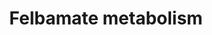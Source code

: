 ---
annotations:
- id: PW:0000923
  parent: drug pathway
  type: Pathway Ontology
  value: nervous system drug pathway
- id: PW:0001229
  parent: classic metabolic pathway
  type: Pathway Ontology
  value: xenobiotic metabolic pathway
authors:
- Egonw
- Khanspers
- Mkutmon
- MaintBot
- Eweitz
description: CYP metabolism of felbamate.
last-edited: 2021-05-22
organisms:
- Homo sapiens
redirect_from:
- /index.php/Pathway:WP2816
- /instance/WP2816
revision: null
schema-jsonld:
- '@context': https://schema.org/
  '@id': https://wikipathways.github.io/pathways/WP2816.html
  '@type': Dataset
  creator:
    '@type': Organization
    name: WikiPathways
  description: CYP metabolism of felbamate.
  keywords:
  - 1.1.1.1
  - 1.2.1.5
  - 2-hydroxyfelbamate
  - 3-Hydroxy-2-phenylpropyl
  - 3-carbamoyl-2-phenyl
  - CYP2E1
  - CYP3A4
  - Felbamate
  - atropaldehyde
  - carbamate
  - p-hydroxyfelbamate
  - propionaldehyde
  - propionic acid
  license: CC0
  name: Felbamate metabolism
seo: CreativeWork
title: Felbamate metabolism
wpid: WP2816
---